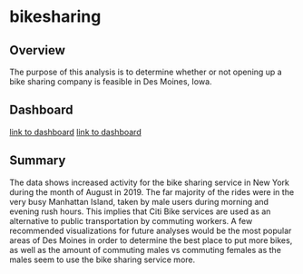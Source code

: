 # bikesharing

## Overview
The purpose of this analysis is to determine whether or not opening up a bike sharing company is feasible in Des Moines, Iowa.
## Dashboard
[link to dashboard](https://public.tableau.com/views/BikesharingChallenge_16442874966230/Dashboard2?:language=en-US&publish=yes&:display_count=n&:origin=viz_share_link)
[link to dashboard](https://public.tableau.com/views/BikesharingChallenge_16442874966230/Dashboard2?:language=en-US&publish=yes&:display_count=n&:origin=viz_share_link "link to dashboard")
## Summary
The data shows increased activity for the bike sharing service in New York during the month of August in 2019.
The far majority of the rides were in the very busy Manhattan Island, taken by male users during morning and evening rush hours. This implies that Citi Bike services are used as an alternative to public transportation by commuting workers. A few recommended visualizations for future analyses would be the most popular areas of Des Moines in order to determine the best place to put more bikes, as well as the amount of commuting males vs commuting females as the males seem to use the bike sharing service more.
